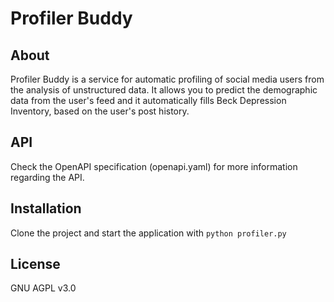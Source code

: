 # Profiler Buddy

## About

Profiler Buddy is a service for automatic profiling of social media users from the analysis of unstructured data. It allows you to predict the demographic data from the user's feed and it automatically fills Beck Depression Inventory, based on the user's post history.

## API

Check the OpenAPI specification (openapi.yaml) for more information regarding the API.

## Installation

Clone the project and start the application with `python profiler.py`

## License

GNU AGPL v3.0
